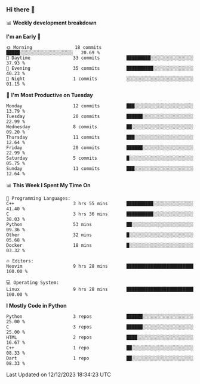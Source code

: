 ### Hi there 👋

📊 **Weekly development breakdown**
<!--START_SECTION:waka-->
**I'm an Early 🐤** 

```text
🌞 Morning                18 commits          █████░░░░░░░░░░░░░░░░░░░░   20.69 % 
🌆 Daytime                33 commits          █████████░░░░░░░░░░░░░░░░   37.93 % 
🌃 Evening                35 commits          ██████████░░░░░░░░░░░░░░░   40.23 % 
🌙 Night                  1 commits           ░░░░░░░░░░░░░░░░░░░░░░░░░   01.15 % 
```
📅 **I'm Most Productive on Tuesday** 

```text
Monday                   12 commits          ███░░░░░░░░░░░░░░░░░░░░░░   13.79 % 
Tuesday                  20 commits          ██████░░░░░░░░░░░░░░░░░░░   22.99 % 
Wednesday                8 commits           ██░░░░░░░░░░░░░░░░░░░░░░░   09.20 % 
Thursday                 11 commits          ███░░░░░░░░░░░░░░░░░░░░░░   12.64 % 
Friday                   20 commits          ██████░░░░░░░░░░░░░░░░░░░   22.99 % 
Saturday                 5 commits           █░░░░░░░░░░░░░░░░░░░░░░░░   05.75 % 
Sunday                   11 commits          ███░░░░░░░░░░░░░░░░░░░░░░   12.64 % 
```


📊 **This Week I Spent My Time On** 

```text
💬 Programming Languages: 
C++                      3 hrs 55 mins       ██████████░░░░░░░░░░░░░░░   41.40 % 
C                        3 hrs 36 mins       ██████████░░░░░░░░░░░░░░░   38.03 % 
Python                   53 mins             ██░░░░░░░░░░░░░░░░░░░░░░░   09.36 % 
Other                    32 mins             █░░░░░░░░░░░░░░░░░░░░░░░░   05.68 % 
Docker                   18 mins             █░░░░░░░░░░░░░░░░░░░░░░░░   03.32 % 

🔥 Editors: 
Neovim                   9 hrs 28 mins       █████████████████████████   100.00 % 

💻 Operating System: 
Linux                    9 hrs 28 mins       █████████████████████████   100.00 % 
```

**I Mostly Code in Python** 

```text
Python                   3 repos             ██████░░░░░░░░░░░░░░░░░░░   25.00 % 
C                        3 repos             ██████░░░░░░░░░░░░░░░░░░░   25.00 % 
HTML                     2 repos             ████░░░░░░░░░░░░░░░░░░░░░   16.67 % 
C++                      1 repo              ██░░░░░░░░░░░░░░░░░░░░░░░   08.33 % 
Dart                     1 repo              ██░░░░░░░░░░░░░░░░░░░░░░░   08.33 % 
```




 Last Updated on 12/12/2023 18:34:23 UTC
<!--END_SECTION:waka-->
<!--
**R-enanVieira/R-enanVieira** is a ✨ _special_ ✨ repository because its `README.md` (this file) appears on your GitHub profile.

Here are some ideas to get you started:

- 🔭 I’m currently working on ...
- 🌱 I’m currently learning ...
- 👯 I’m looking to collaborate on ...
- 🤔 I’m looking for help with ...
- 💬 Ask me about ...
- 📫 How to reach me: ...
- 😄 Pronouns: ...
- ⚡ Fun fact: ...
-->

